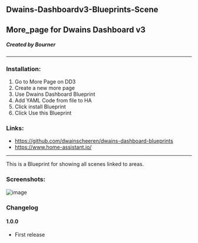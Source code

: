 ## Dwains-Dashboardv3-Blueprints-Scene
## More_page for Dwains Dashboard v3
##### Created by Bourner
---


### Installation: 
  
1.  Go to More Page on DD3
2.  Create a new more page
3.  Use Dwains Dashboard Blueprint
4.  Add YAML Code from file to HA
5.  Click install Blueprint
6.  Click Use this Blueprint


### Links:
* https://github.com/dwainscheeren/dwains-dashboard-blueprints
* https://www.home-assistant.io/

---

This is a Blueprint for showing all scenes linked to areas.

### Screenshots:
![image](https://user-images.githubusercontent.com/64064679/167121798-6890ecfb-0158-45e6-a940-696cf5582303.png)


### Changelog
#### 1.0.0
- First release

